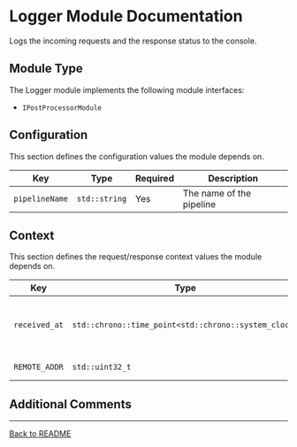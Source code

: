 # Logger Module Documentation

Logs the incoming requests and the response status to the console.

## Module Type

The Logger module implements the following module interfaces:
- `IPostProcessorModule`

## Configuration

This section defines the configuration values the module depends on.

| Key            | Type          | Required | Description              |
|----------------|---------------|----------|--------------------------|
| `pipelineName` | `std::string` | Yes      | The name of the pipeline |

## Context

This section defines the request/response context values the module depends on.

| Key           | Type                                                 | Actions | Description                                                                                 |
|---------------|------------------------------------------------------|---------|---------------------------------------------------------------------------------------------|
| `received_at` | `std::chrono::time_point<std::chrono::system_clock>` | Read    | The time at which the request was <br/>received (`RequestReceptionTime` Module provides it) |
| `REMOTE_ADDR` | `std::uint32_t`                                      | Read    | The IP Address of the client                                                                |

## Additional Comments

---
[Back to README](../../README.md)
